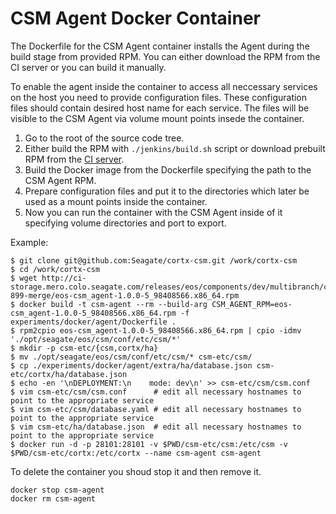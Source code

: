 # CSM Agent Docker Container

The Dockerfile for the CSM Agent container installs the Agent during the build stage from provided RPM.
You can either download the RPM from the CI server or you can build it manually.

To enable the agent inside the container to access all neccessary services on the host
you need to provide configuration files. These configuration files should contain desired host name
for each service. The files will be visible to the CSM Agent via volume mount points insede the container.

1. Go to the root of the source code tree.
2. Either build the RPM with `./jenkins/build.sh` script or download prebuilt RPM
   from the [CI server](http://ci-storage.mero.colo.seagate.com/releases/eos/components/dev/multibranch/csm/).
3. Build the Docker image from the Dockerfile specifying the path to the CSM Agent RPM.
5. Prepare configuration files and put it to the directories which later be used as a mount points inside the container.
5. Now you can run the container with the CSM Agent inside of it specifying volume directories and port to export.

Example:
```
$ git clone git@github.com:Seagate/cortx-csm.git /work/cortx-csm
$ cd /work/cortx-csm
$ wget http://ci-storage.mero.colo.seagate.com/releases/eos/components/dev/multibranch/csm/MR-899-merge/eos-csm_agent-1.0.0-5_98408566.x86_64.rpm
$ docker build -t csm-agent --rm --build-arg CSM_AGENT_RPM=eos-csm_agent-1.0.0-5_98408566.x86_64.rpm -f experiments/docker/agent/Dockerfile .
$ rpm2cpio eos-csm_agent-1.0.0-5_98408566.x86_64.rpm | cpio -idmv './opt/seagate/eos/csm/conf/etc/csm/*'
$ mkdir -p csm-etc/{csm,cortx/ha}
$ mv ./opt/seagate/eos/csm/conf/etc/csm/* csm-etc/csm/
$ cp ./experiments/docker/agent/extra/ha/database.json csm-etc/cortx/ha/database.json
$ echo -en '\nDEPLOYMENT:\n    mode: dev\n' >> csm-etc/csm/csm.conf
$ vim csm-etc/csm/csm.conf      # edit all necessary hostnames to point to the appropriate service
$ vim csm-etc/csm/database.yaml # edit all necessary hostnames to point to the appropriate service
$ vim csm-etc/ha/database.json  # edit all necessary hostnames to point to the appropriate service
$ docker run -d -p 28101:28101 -v $PWD/csm-etc/csm:/etc/csm -v $PWD/csm-etc/cortx:/etc/cortx --name csm-agent csm-agent
```

To delete the container you shoud stop it and then remove it.
```
docker stop csm-agent
docker rm csm-agent
```
